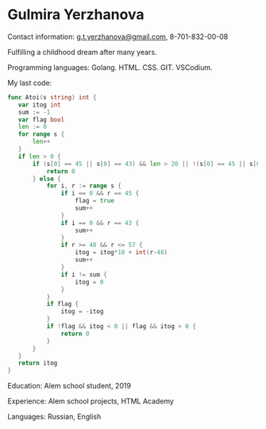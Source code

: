 # Gulmira Yerzhanova

Contact information: g.t.yerzhanova@gmail.com, 8-701-832-00-08

Fulfilling a childhood dream after many years.

Programming languages: Golang. HTML. CSS. GIT. VSCodium.

My last code:
 ```go
func Atoi(s string) int {
	var itog int
	sum := -1
	var flag bool
	len := 0
	for range s {
		len++
	}
	if len > 0 {
		if (s[0] == 45 || s[0] == 43) && len > 20 || !(s[0] == 45 || s[0] == 43) && len > 19 {
			return 0
		} else {
			for i, r := range s {
				if i == 0 && r == 45 {
					flag = true
					sum++
				}
				if i == 0 && r == 43 {
					sum++
				}
				if r >= 48 && r <= 57 {
					itog = itog*10 + int(r-48)
					sum++
				}
				if i != sum {
					itog = 0
				}
			}
			if flag {
				itog = -itog
			}
			if !flag && itog < 0 || flag && itog > 0 {
				return 0
			}
		}
	}
	return itog
}

```

Education: Alem school student, 2019

Experience: Alem school projects, HTML Academy

Languages: Russian, English